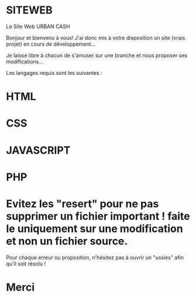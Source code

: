 # SITEWEB
Le Site Web URBAN CASH

Bonjour et bienvenu à vous!
J'ai donc mis à votre disposition un site (vrais projet) en cours de développement...

Je laisse libre à chacun de s'amuser sur une branche et nous proposer ses modifications...

Les langages requis sont les suivantes :
# HTML
# CSS
# JAVASCRIPT
# PHP

# Evitez les "resert" pour ne pas supprimer un fichier important ! faite le uniquement sur une modification et non un fichier source.

Pour chaque erreur ou proposition, n'hésitez pas à ouvrir un "ussies" afin qu'il soit résolu !

# Merci

